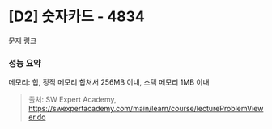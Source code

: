 # [D2] 숫자카드 - 4834 

[문제 링크](https://swexpertacademy.com/main/learn/course/lectureProblemViewer.do) 

### 성능 요약

메모리: 힙, 정적 메모리 합쳐서 256MB 이내, 스택 메모리 1MB 이내



> 출처: SW Expert Academy, https://swexpertacademy.com/main/learn/course/lectureProblemViewer.do